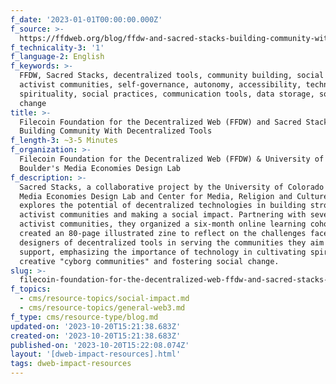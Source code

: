 ```yaml
---
f_date: '2023-01-01T00:00:00.000Z'
f_source: >-
  https://ffdweb.org/blog/ffdw-and-sacred-stacks-building-community-with-decentralized-tools/
f_technicality-3: '1'
f_language-2: English
f_keywords: >-
  FFDW, Sacred Stacks, decentralized tools, community building, social impact,
  activist communities, self-governance, autonomy, accessibility, technology,
  spirituality, social practices, communication tools, data storage, social
  change
title: >-
  Filecoin Foundation for the Decentralized Web (FFDW) and Sacred Stacks:
  Building Community With Decentralized Tools
f_length-3: ~3-5 Minutes
f_organization: >-
  Filecoin Foundation for the Decentralized Web (FFDW) & University of Colorado
  Boulder's Media Economies Design Lab
f_description: >-
  Sacred Stacks, a collaborative project by the University of Colorado Boulder's
  Media Economies Design Lab and Center for Media, Religion and Culture,
  explores the potential of decentralized technologies in building stronger
  activist communities and making a social impact. Partnering with seven
  activist communities, they organized a six-month online learning cohort. They
  created an 80-page illustrated zine to reflect on the challenges faced by the
  designers of decentralized tools in serving the communities they aim to
  support, emphasizing the importance of technology in cultivating spiritually
  creative "cyborg communities" and fostering social change.
slug: >-
  filecoin-foundation-for-the-decentralized-web-ffdw-and-sacred-stacks-building-community-with-decentralized-tools-f359b
f_topics:
  - cms/resource-topics/social-impact.md
  - cms/resource-topics/general-web3.md
f_type: cms/resource-type/blog.md
updated-on: '2023-10-20T15:21:38.683Z'
created-on: '2023-10-20T15:21:38.683Z'
published-on: '2023-10-20T15:22:08.074Z'
layout: '[dweb-impact-resources].html'
tags: dweb-impact-resources
---
```



